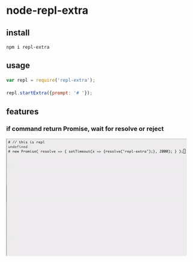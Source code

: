 # node-repl-extra

## install

```
npm i repl-extra
```

## usage

```js
var repl = require('repl-extra');

repl.startExtra({prompt: '# '});
```

## features

### if command return Promise, wait for resolve or reject

![promise-example](https://raw.githubusercontent.com/alekzonder/node-repl-extra/master/images/feature-promise.gif)
